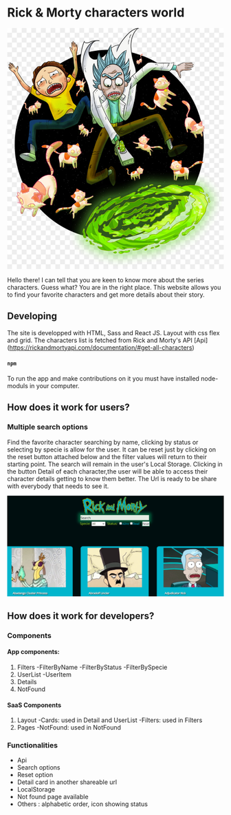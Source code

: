 # Rick & Morty characters world

![Rick&Morty](https://github.com/Adalab/modulo-3-evaluacion-final-VirginiaMSordo/blob/main/r&m%20readme.jpg?raw=true)

Hello there! I can tell that you are keen to know more about the series characters. Guess what? You are in the right place.
This website allows you to find your favorite characters and get more details about their story.

## Developing

The site is developped with HTML, Sass and React JS. Layout with css flex and grid.
The characters list is fetched from Rick and Morty's API [Api] (https://rickandmortyapi.com/documentation/#get-all-characters)

#### `npm `

To run the app and make contributions on it you must have installed node-moduls in your computer.

## How does it work for users?

### Multiple search options

Find the favorite character searching by name, clicking by status or selecting by specie is allow for the user. It can be reset just by clicking on the reset button attached below and the filter values will return to their starting point. The search will remain in the user's Local Storage. Clicking in the button Detail of each character,the user will be able to access their character details getting to know them better. The Url is ready to be share with everybody that needs to see it.

![](https://github.com/Adalab/modulo-3-evaluacion-final-VirginiaMSordo/blob/main/cap-readme.PNG?raw=true)

## How does it work for developers?

### Components

#### App components:

1. Filters
   -FilterByName
   -FilterByStatus
   -FilterBySpecie
2. UserList
   -UserItem
3. Details
4. NotFound

#### SaaS Components

1. Layout
   -Cards: used in Detail and UserList
   -Filters: used in Filters
2. Pages
   -NotFound: used in NotFound

### Functionalities

- Api
- Search options
- Reset option
- Detail card in another shareable url
- LocalStorage
- Not found page available
- Others : alphabetic order, icon showing status
